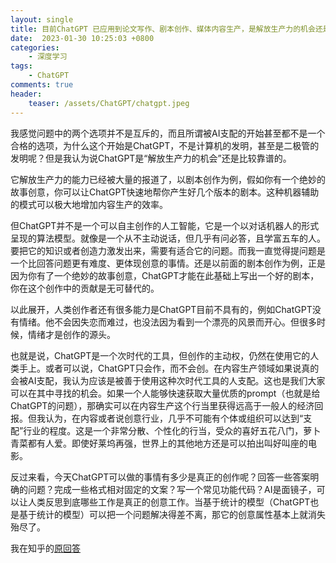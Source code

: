 ```yaml
---
layout: single
title: 目前ChatGPT 已应用到论文写作、剧本创作、媒体内容生产，是解放生产力的机会还是被AI支配的开始？
date:  2023-01-30 10:25:03 +0800
categories: 
    - 深度学习
tags: 
    - ChatGPT
comments: true
header:
    teaser: /assets/ChatGPT/chatgpt.jpeg
---
```


我感觉问题中的两个选项并不是互斥的，而且所谓被AI支配的开始甚至都不是一个合格的选项，为什么这个开始是ChatGPT，不是计算机的发明，甚至是二极管的发明呢？但是我认为说ChatGPT是“解放生产力的机会”还是比较靠谱的。

它解放生产力的能力已经被大量的报道了，以剧本创作为例，假如你有一个绝妙的故事创意，你可以让ChatGPT快速地帮你产生好几个版本的剧本。这种机器辅助的模式可以极大地增加内容生产的效率。

但ChatGPT并不是一个可以自主创作的人工智能，它是一个以对话机器人的形式呈现的算法模型。就像是一个从不主动说话，但几乎有问必答，且学富五车的人。要把它的知识或者创造力激发出来，需要有适合它的问题。而我一直觉得提问题是一个比回答问题更有难度、更体现创意的事情。还是以前面的剧本创作为例，正是因为你有了一个绝妙的故事创意，ChatGPT才能在此基础上写出一个好的剧本，你在这个创作中的贡献是无可替代的。

以此展开，人类创作者还有很多能力是ChatGPT目前不具有的，例如ChatGPT没有情绪。他不会因失恋而难过，也没法因为看到一个漂亮的风景而开心。但很多时候，情绪才是创作的源头。

也就是说，ChatGPT是一个次时代的工具，但创作的主动权，仍然在使用它的人类手上。或者可以说，ChatGPT只会作，而不会创。在内容生产领域如果说真的会被AI支配，我认为应该是被善于使用这种次时代工具的人支配。这也是我们大家可以在其中寻找的机会。如果一个人能够快速获取大量优质的prompt（也就是给ChatGPT的问题），那确实可以在内容生产这个行当里获得远高于一般人的经济回报。但我认为，在内容或者说创意行业，几乎不可能有个体或组织可以达到“支配”行业的程度。这是一个非常分散、个性化的行当，受众的喜好五花八门，萝卜青菜都有人爱。即使好莱坞再强，世界上的其他地方还是可以拍出叫好叫座的电影。

反过来看，今天ChatGPT可以做的事情有多少是真正的创作呢？回答一些答案明确的问题？完成一些格式相对固定的文案？写一个常见功能代码？AI是面镜子，可以让人类反思到底哪些工作是真正的创意工作。当基于统计的模型（ChatGPT也是基于统计的模型）可以把一个问题解决得差不离，那它的创意属性基本上就消失殆尽了。

我在知乎的[原回答](https://www.zhihu.com/answer/2868008349)